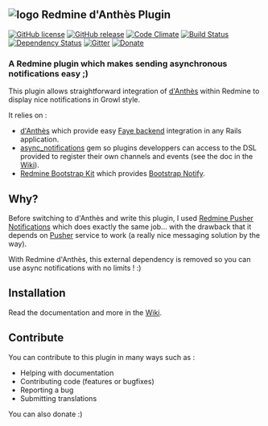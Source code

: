 ## ![logo](https://raw.github.com/jbox-web/redmine_danthes/gh-pages/images/redmine_logo.png) Redmine d'Anthès Plugin

[![GitHub license](https://img.shields.io/github/license/jbox-web/redmine_danthes.svg)](https://github.com/jbox-web/redmine_danthes/blob/devel/LICENSE)
[![GitHub release](https://img.shields.io/github/release/jbox-web/redmine_danthes.svg)](https://github.com/jbox-web/redmine_danthes/releases/latest)
[![Code Climate](https://codeclimate.com/github/jbox-web/redmine_danthes.png)](https://codeclimate.com/github/jbox-web/redmine_danthes)
[![Build Status](https://travis-ci.org/jbox-web/redmine_danthes.svg?branch=devel)](https://travis-ci.org/jbox-web/redmine_danthes)
[![Dependency Status](https://gemnasium.com/jbox-web/redmine_danthes.svg)](https://gemnasium.com/jbox-web/redmine_danthes)
[![Gitter](https://badges.gitter.im/Join%20Chat.svg)](https://gitter.im/jbox-web/redmine_danthes?utm_source=badge&utm_medium=badge&utm_campaign=pr-badge)
[![Donate](https://www.paypalobjects.com/en_US/i/btn/btn_donate_LG.gif)](https://www.paypal.com/cgi-bin/webscr?cmd=_s-xclick&hosted_button_id=FBT7E7DAVVEEU)

### A Redmine plugin which makes sending asynchronous notifications easy ;)

This plugin allows straightforward integration of [d'Anthès](https://github.com/dotpromo/danthes) within Redmine to display nice notifications in Growl style.

It relies on :

* [d'Anthès](https://github.com/dotpromo/danthes) which provide easy [Faye backend](http://faye.jcoglan.com/) integration in any Rails application.
* [async_notifications](https://github.com/jbox-web/async_notifications) gem so plugins developpers can access to the DSL provided to register their own channels and events (see the doc in the [Wiki](https://github.com/jbox-web/redmine_danthes/wiki)).
* [Redmine Bootstrap Kit](https://github.com/jbox-web/redmine_bootstrap_kit) which provides [Bootstrap Notify](https://github.com/mouse0270/bootstrap-notify).

## Why?

Before switching to d'Anthès and write this plugin, I used [Redmine Pusher Notifications](https://github.com/jbox-web/redmine_pusher_notifications) which does exactly the same job... with the drawback that it depends on [Pusher](https://pusher.com/) service to work (a really nice messaging solution by the way).

With Redmine d'Anthès, this external dependency is removed so you can use async notifications with no limits ! :)

## Installation

Read the documentation and more in the [Wiki](https://github.com/jbox-web/redmine_danthes/wiki).

## Contribute

You can contribute to this plugin in many ways such as :
* Helping with documentation
* Contributing code (features or bugfixes)
* Reporting a bug
* Submitting translations

You can also donate :)
